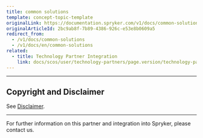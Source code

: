 ```yaml
---
title: common solutions
template: concept-topic-template
originalLink: https://documentation.spryker.com/v1/docs/common-solutions
originalArticleId: 2bc9ab8f-7b89-4386-926c-e53e8b0609a5
redirect_from:
  - /v1/docs/common-solutions
  - /v1/docs/en/common-solutions
related:
  - title: Technology Partner Integration
    link: docs/scos/user/technology-partners/page.version/technology-partner-integration.html
---
```


---

## Copyright and Disclaimer

See [Disclaimer](https://github.com/spryker/spryker-documentation).

---
For further information on this partner and integration into Spryker, please contact us.

<div class="hubspot-forms hubspot-forms--docs">
<div class="hubspot-form" id="hubspot-partners-1">
            <div class="script-embed" data-code="
                                            hbspt.forms.create({
				                                portalId: '2770802',
				                                formId: '163e11fb-e833-4638-86ae-a2ca4b929a41',
              	                                onFormReady: function() {
              		                                const hbsptInit = new CustomEvent('hbsptInit', {bubbles: true});
              		                                document.querySelector('#hubspot-partners-1').dispatchEvent(hbsptInit);
              	                                }
				                            });
            "></div>
</div>
</div>

